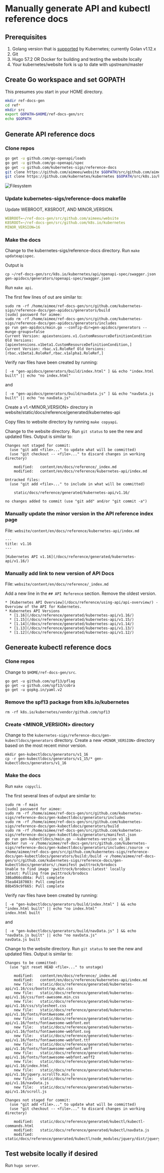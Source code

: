 # Manually generate API and kubectl reference docs

## Prerequisites

1. Golang version that is [supported](https://github.com/kubernetes/community/blob/master/contributors/devel/development.md#go) by Kubernetes; currently Golan v1.12.x
2. Git
3. Hugo 57.2 OR Docker for building and testing the website locally
4. Your kubernetes/website fork is up to date with upstream/master

## Create Go workspace and set GOPATH
This presumes you start in your HOME directory.
```bash
mkdir ref-docs-gen
cd ref*
mkdir src
export GOPATH=$HOME/ref-docs-gen/src
echo $GOPATH
```



## Generate API reference docs

### Clone repos
```bash
go get -u github.com/go-openapi/loads
go get -u github.com/go-openapi/spec
go get -u github.com/kubernetes-sigs/reference-docs
git clone https://github.com/aimeeu/website $GOPATH/src/github.com/aimeeu/website
git clone https://github.com/kubernetes/kubernetes $GOPATH/src/k8s.io/kubernetes
```

![Filesystem](../img/apiGenLocalRepos.png)

### Update kubernetes-sigs/reference-docs makefile
Update WEBROOT, K8SROOT, AND MINOR_VERSION.

```yaml
WEBROOT=~/ref-docs-gen/src/github.com/aimeeu/website
K8SROOT=~/ref-docs-gen/src/github.com/k8s.io/kubernetes
MINOR_VERSION=16
```

### Make the docs

Change to the kubernetes-sigs/reference-docs directory. Run ```make updateapispec```.

Output is
```
cp ~/ref-docs-gen/src/k8s.io/kubernetes/api/openapi-spec/swagger.json gen-apidocs/generators/openapi-spec/swagger.json
```

Run ```make api```.

The first few lines of out are similar to:
```
sudo rm -rf /home/aimee/ref-docs-gen/src/github.com/kubernetes-sigs/reference-docs/gen-apidocs/generators/build
[sudo] password for aimee:
sudo rm -rf /home/aimee/ref-docs-gen/src/github.com/kubernetes-sigs/reference-docs/gen-apidocs/generators/includes
go run gen-apidocs/main.go --config-dir=gen-apidocs/generators --munge-groups=false
Current Version: apiextensions.v1.CustomResourceDefinitionCondition Old Versions: [apiextensions.v1beta1.CustomResourceDefinitionCondition,]
Current Version: rbac.v1.RoleRef Old Versions: [rbac.v1beta1.RoleRef,rbac.v1alpha1.RoleRef,]
```

Verify nav files have been created by running:

```
[ -e "gen-apidocs/generators/build/index.html" ] && echo "index.html built" || echo "no index.html"
```

and

```
[ -e "gen-apidocs/generators/build/navData.js" ] && echo "navData.js built" || echo "no navData.js"
```

Create a v1.<MINOR_VERSION> directory in website/static/docs/reference/generated/kubernetes-api

Copy files to website directory by running ```make copyapi```.

Change to the website directory. Run ```git status``` to see the new and updated files. Output is similar to:

```
Changes not staged for commit:
  (use "git add <file>..." to update what will be committed)
  (use "git checkout -- <file>..." to discard changes in working directory)

	modified:   content/en/docs/reference/_index.md
	modified:   content/en/docs/reference/kubernetes-api/index.md

Untracked files:
  (use "git add <file>..." to include in what will be committed)

	static/docs/reference/generated/kubernetes-api/v1.16/

no changes added to commit (use "git add" and/or "git commit -a")
```

### Manually update the minor version in the API reference index page

File: ```website/content/en/docs/reference/kubernetes-api/index.md```

```
---
title: v1.16
---

[Kubernetes API v1.16](/docs/reference/generated/kubernetes-api/v1.16/)
```

### Manually add link to new version of API Docs

File:  ```website/content/en/docs/reference/_index.md```

Add a new line in the ```## API Reference``` section. Remove the oldest version.

```
* [Kubernetes API Overview](/docs/reference/using-api/api-overview/) - Overview of the API for Kubernetes.
* Kubernetes API Versions
  * [1.16](/docs/reference/generated/kubernetes-api/v1.16/)
  * [1.15](/docs/reference/generated/kubernetes-api/v1.15/)
  * [1.14](/docs/reference/generated/kubernetes-api/v1.14/)
  * [1.13](/docs/reference/generated/kubernetes-api/v1.13/)
  * [1.12](/docs/reference/generated/kubernetes-api/v1.12/)
```

## Genereate kubectl reference docs

### Clone repos
Change to ```$HOME/ref-docs-gen/src```.

```
go get -u github.com/spf13/pflag
go get -u github.com/spf13/cobra
go get -u gopkg.in/yaml.v2
```

### Remove the spf13 package from k8s.io/kubernetes

```
rm -rf k8s.io/kubernetes/vendor/github.com/spf13
```

### Create <MINOR_VERSION> directory

Change to the ```kubernetes-sigs/reference-docs/gen-kubectldocs/generators```
directory. Create a new ```<MINOR_VERSION>``` directory based on the most recent
minor version.

```
mkdir gen-kubectldocs/generators/v1_16
cp -r gen-kubectldocs/generators/v1_15/* gen-kubectldocs/generators/v1_16
```

### Make the docs

Run ```make copycli```.

The first several lines of output are similar to:

```
sudo rm -f main
[sudo] password for aimee:
sudo rm -rf /home/aimee/ref-docs-gen/src/github.com/kubernetes-sigs/reference-docs/gen-kubectldocs/generators/includes
sudo rm -rf /home/aimee/ref-docs-gen/src/github.com/kubernetes-sigs/reference-docs/gen-kubectldocs/generators/build
sudo rm -rf /home/aimee/ref-docs-gen/src/github.com/kubernetes-sigs/reference-docs/gen-kubectldocs/generators/manifest.json
go run gen-kubectldocs/main.go --kubernetes-version v1_16
docker run -v /home/aimee/ref-docs-gen/src/github.com/kubernetes-sigs/reference-docs/gen-kubectldocs/generators/includes:/source -v /home/aimee/ref-docs-gen/src/github.com/kubernetes-sigs/reference-docs/gen-kubectldocs/generators/build:/build -v /home/aimee/ref-docs-gen/src/github.com/kubernetes-sigs/reference-docs/gen-kubectldocs/generators/:/manifest pwittrock/brodocs
Unable to find image 'pwittrock/brodocs:latest' locally
latest: Pulling from pwittrock/brodocs
386a066cd84a: Pull complete
75ea84187083: Pull complete
88b459c9f665: Pull complete
```

Verify nav files have been created by running:

```
[ -e "gen-kubectldocs/generators/build/index.html" ] && echo "index.html built" || echo "no index.html"
index.html built
```

and

```
[ -e "gen-kubectldocs/generators/build/navData.js" ] && echo "navData.js built" || echo "no navData.js"
navData.js built
```

Change to the website directory. Run ```git status``` to see the new and updated files. Output is similar to:

```
Changes to be committed:
  (use "git reset HEAD <file>..." to unstage)

	modified:   content/en/docs/reference/_index.md
	modified:   content/en/docs/reference/kubernetes-api/index.md
	new file:   static/docs/reference/generated/kubernetes-api/v1.16/css/bootstrap.min.css
	new file:   static/docs/reference/generated/kubernetes-api/v1.16/css/font-awesome.min.css
	new file:   static/docs/reference/generated/kubernetes-api/v1.16/css/stylesheet.css
	new file:   static/docs/reference/generated/kubernetes-api/v1.16/fonts/FontAwesome.otf
	new file:   static/docs/reference/generated/kubernetes-api/v1.16/fonts/fontawesome-webfont.eot
	new file:   static/docs/reference/generated/kubernetes-api/v1.16/fonts/fontawesome-webfont.svg
	new file:   static/docs/reference/generated/kubernetes-api/v1.16/fonts/fontawesome-webfont.ttf
	new file:   static/docs/reference/generated/kubernetes-api/v1.16/fonts/fontawesome-webfont.woff
	new file:   static/docs/reference/generated/kubernetes-api/v1.16/fonts/fontawesome-webfont.woff2
	new file:   static/docs/reference/generated/kubernetes-api/v1.16/index.html
	new file:   static/docs/reference/generated/kubernetes-api/v1.16/jquery.scrollTo.min.js
	new file:   static/docs/reference/generated/kubernetes-api/v1.16/navData.js
	new file:   static/docs/reference/generated/kubernetes-api/v1.16/scroll.js

Changes not staged for commit:
  (use "git add <file>..." to update what will be committed)
  (use "git checkout -- <file>..." to discard changes in working directory)

	modified:   static/docs/reference/generated/kubectl/kubectl-commands.html
	modified:   static/docs/reference/generated/kubectl/navData.js
	modified:   static/docs/reference/generated/kubectl/node_modules/jquery/dist/jquery.min.js
```

## Test website locally if desired

Run ```hugo server```.
